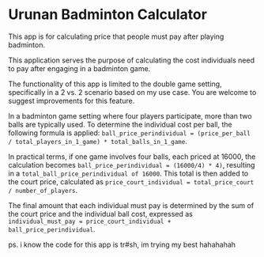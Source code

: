 # Urunan Badminton Calculator
This app is for calculating price that people must pay after playing badminton.

This application serves the purpose of calculating the cost individuals need to pay after engaging in a badminton game.

The functionality of this app is limited to the double game setting, specifically in a 2 vs. 2 scenario based on my use case. You are welcome to suggest improvements for this feature.

In a badminton game setting where four players participate, more than two balls are typically used. To determine the individual cost per ball, the following formula is applied: `ball_price_perindividual = (price_per_ball / total_players_in_1_game) * total_balls_in_1_game`.

In practical terms, if one game involves four balls, each priced at 16000, the calculation becomes `ball_price_perindividual = (16000/4) * 4)`, resulting in a `total_ball_price_perindividual of 16000`. This total is then added to the court price, calculated as `price_court_individual = total_price_court / number_of_players`.

The final amount that each individual must pay is determined by the sum of the court price and the individual ball cost, expressed as `individual_must_pay = price_court_individual + ball_price_perindividual`.

ps. i know the code for this app is tr#sh, im trying my best hahahahah